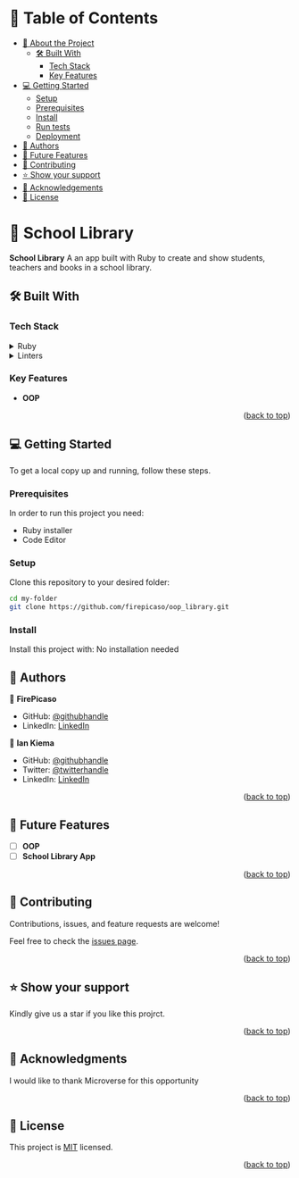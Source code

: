 # 📗 Table of Contents

- [📖 About the Project](#about-project)
  - [🛠 Built With](#built-with)
    - [Tech Stack](#tech-stack)
    - [Key Features](#key-features)
- [💻 Getting Started](#getting-started)
  - [Setup](#setup)
  - [Prerequisites](#prerequisites)
  - [Install](#install)
  - [Run tests](#run-tests)
  - [Deployment](#triangular_flag_on_post-deployment)
- [👥 Authors](#authors)
- [🔭 Future Features](#future-features)
- [🤝 Contributing](#contributing)
- [⭐️ Show your support](#support)
- [🙏 Acknowledgements](#acknowledgements)
- [📝 License](#license)

<!-- PROJECT DESCRIPTION -->

# 📖 School Library <a name="about-project"></a>

**School Library** A an app built with Ruby to create and show students, teachers and books in a school library.

## 🛠 Built With <a name="built-with"></a>

### Tech Stack <a name="tech-stack"></a>

<details>
  <summary>Ruby</summary>
  <ul>
    <li><a href="https://www.ruby-lang.org/en/">Ruby.rb</a></li>
  </ul>
</details>

<details>
<summary>Linters</summary>
  <ul>
    <li><a href="https://github.com/microverseinc/linters-config/tree/master/ruby">Linters</a></li>
  </ul>
</details>

### Key Features <a name="key-features"></a>

- **OOP**

<p align="right">(<a href="#readme-top">back to top</a>)</p>


## 💻 Getting Started <a name="getting-started"></a>

To get a local copy up and running, follow these steps.

### Prerequisites

In order to run this project you need:

- Ruby installer
- Code Editor

### Setup

Clone this repository to your desired folder:
```sh
cd my-folder
git clone https://github.com/firepicaso/oop_library.git
```

### Install

Install this project with:
No installation needed


<!-- AUTHORS -->

## 👥 Authors <a name="authors"></a>

👤 **FirePicaso**

- GitHub: [@githubhandle](https://github.com/firepicaso)
- LinkedIn: [LinkedIn](https://www.linkedin.com/in/mustakim-masum/)

👤 **Ian Kiema**

- GitHub: [@githubhandle](https://github.com/iankiema)
- Twitter: [@twitterhandle](https://twitter.com/IanMwas2)
- LinkedIn: [LinkedIn](www.linkedin.com/in/ian-kiema-73419779)

<p align="right">(<a href="#readme-top">back to top</a>)</p>

<!-- FUTURE FEATURES -->

## 🔭 Future Features <a name="future-features"></a>

- [ ] **OOP**
- [ ] **School Library App**

<p align="right">(<a href="#readme-top">back to top</a>)</p>

<!-- CONTRIBUTING -->

## 🤝 Contributing <a name="contributing"></a>

Contributions, issues, and feature requests are welcome!

Feel free to check the [issues page](https://github.com/firepicaso/decode-morse-code/issues).

<p align="right">(<a href="#readme-top">back to top</a>)</p>

<!-- SUPPORT -->

## ⭐️ Show your support <a name="support"></a>
Kindly give us a star if you like this projrct.

<p align="right">(<a href="#readme-top">back to top</a>)</p>

<!-- ACKNOWLEDGEMENTS -->

## 🙏 Acknowledgments <a name="acknowledgements"></a>

I would like to thank Microverse for this opportunity

<p align="right">(<a href="#readme-top">back to top</a>)</p>

<!-- LICENSE -->

## 📝 License <a name="license"></a>

This project is [MIT](./LICENSE) licensed.

<p align="right">(<a href="#readme-top">back to top</a>)</p>
